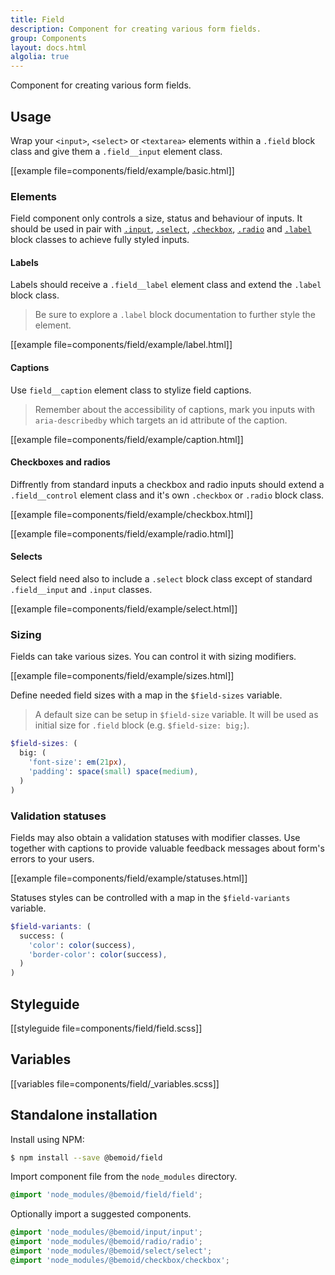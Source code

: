 ```yaml
---
title: Field
description: Component for creating various form fields.
group: Components
layout: docs.html
algolia: true
---
```


Component for creating various form fields.

## Usage

Wrap your `<input>`, `<select>` or `<textarea>` elements within a `.field` block class and give them a `.field__input` element class.

[[example file=components/field/example/basic.html]]

### Elements

Field component only controls a size, status and behaviour of inputs. It should be used in pair with [`.input`](), [`.select`](), [`.checkbox`](), [`.radio`]() and [`.label`]() block classes to achieve fully styled inputs.

#### Labels

Labels should receive a `.field__label` element class and extend the `.label` block class.

> Be sure to explore a `.label` block documentation to further style the <label> element.

[[example file=components/field/example/label.html]]

#### Captions

Use `field__caption` element class to stylize field captions.

> Remember about the accessibility of captions, mark you inputs with `aria-describedby` which targets an id attribute of the caption.

[[example file=components/field/example/caption.html]]

#### Checkboxes and radios

Diffrently from standard inputs a checkbox and radio inputs should extend a `.field__control` element class and it's own `.checkbox` or `.radio` block class.

[[example file=components/field/example/checkbox.html]]

[[example file=components/field/example/radio.html]]

#### Selects

Select field need also to include a `.select` block class except of standard `.field__input` and `.input` classes.

[[example file=components/field/example/select.html]]

### Sizing

Fields can take various sizes. You can control it with sizing modifiers.

[[example file=components/field/example/sizes.html]]

Define needed field sizes with a map in the `$field-sizes` variable.

> A default size can be setup in `$field-size` variable. It will be used as initial size for `.field` block (e.g. `$field-size: big;`).

```scss
$field-sizes: (
  big: (
    'font-size': em(21px),
    'padding': space(small) space(medium),
  )
)
```

### Validation statuses

Fields may also obtain a validation statuses with modifier classes. Use together with captions to provide valuable feedback messages about form's errors to your users.

[[example file=components/field/example/statuses.html]]

Statuses styles can be controlled with a map in the `$field-variants` variable.

```scss
$field-variants: (
  success: (
    'color': color(success),
    'border-color': color(success),
  )
)
```

## Styleguide

[[styleguide file=components/field/field.scss]]

## Variables

[[variables file=components/field/_variables.scss]]

## Standalone installation

Install using NPM:

```bash
$ npm install --save @bemoid/field
```

Import component file from the `node_modules` directory.

```scss
@import 'node_modules/@bemoid/field/field';
```

Optionally import a suggested components.

```scss
@import 'node_modules/@bemoid/input/input';
@import 'node_modules/@bemoid/radio/radio';
@import 'node_modules/@bemoid/select/select';
@import 'node_modules/@bemoid/checkbox/checkbox';
```
